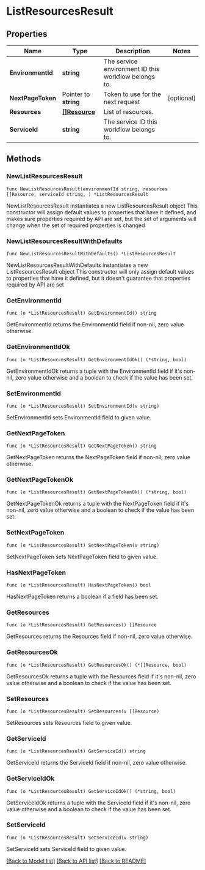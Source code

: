 # ListResourcesResult

## Properties

Name | Type | Description | Notes
------------ | ------------- | ------------- | -------------
**EnvironmentId** | **string** | The service environment ID this workflow belongs to. | 
**NextPageToken** | Pointer to **string** | Token to use for the next request | [optional] 
**Resources** | [**[]Resource**](Resource.md) | List of resources. | 
**ServiceId** | **string** | The service ID this workflow belongs to. | 

## Methods

### NewListResourcesResult

`func NewListResourcesResult(environmentId string, resources []Resource, serviceId string, ) *ListResourcesResult`

NewListResourcesResult instantiates a new ListResourcesResult object
This constructor will assign default values to properties that have it defined,
and makes sure properties required by API are set, but the set of arguments
will change when the set of required properties is changed

### NewListResourcesResultWithDefaults

`func NewListResourcesResultWithDefaults() *ListResourcesResult`

NewListResourcesResultWithDefaults instantiates a new ListResourcesResult object
This constructor will only assign default values to properties that have it defined,
but it doesn't guarantee that properties required by API are set

### GetEnvironmentId

`func (o *ListResourcesResult) GetEnvironmentId() string`

GetEnvironmentId returns the EnvironmentId field if non-nil, zero value otherwise.

### GetEnvironmentIdOk

`func (o *ListResourcesResult) GetEnvironmentIdOk() (*string, bool)`

GetEnvironmentIdOk returns a tuple with the EnvironmentId field if it's non-nil, zero value otherwise
and a boolean to check if the value has been set.

### SetEnvironmentId

`func (o *ListResourcesResult) SetEnvironmentId(v string)`

SetEnvironmentId sets EnvironmentId field to given value.


### GetNextPageToken

`func (o *ListResourcesResult) GetNextPageToken() string`

GetNextPageToken returns the NextPageToken field if non-nil, zero value otherwise.

### GetNextPageTokenOk

`func (o *ListResourcesResult) GetNextPageTokenOk() (*string, bool)`

GetNextPageTokenOk returns a tuple with the NextPageToken field if it's non-nil, zero value otherwise
and a boolean to check if the value has been set.

### SetNextPageToken

`func (o *ListResourcesResult) SetNextPageToken(v string)`

SetNextPageToken sets NextPageToken field to given value.

### HasNextPageToken

`func (o *ListResourcesResult) HasNextPageToken() bool`

HasNextPageToken returns a boolean if a field has been set.

### GetResources

`func (o *ListResourcesResult) GetResources() []Resource`

GetResources returns the Resources field if non-nil, zero value otherwise.

### GetResourcesOk

`func (o *ListResourcesResult) GetResourcesOk() (*[]Resource, bool)`

GetResourcesOk returns a tuple with the Resources field if it's non-nil, zero value otherwise
and a boolean to check if the value has been set.

### SetResources

`func (o *ListResourcesResult) SetResources(v []Resource)`

SetResources sets Resources field to given value.


### GetServiceId

`func (o *ListResourcesResult) GetServiceId() string`

GetServiceId returns the ServiceId field if non-nil, zero value otherwise.

### GetServiceIdOk

`func (o *ListResourcesResult) GetServiceIdOk() (*string, bool)`

GetServiceIdOk returns a tuple with the ServiceId field if it's non-nil, zero value otherwise
and a boolean to check if the value has been set.

### SetServiceId

`func (o *ListResourcesResult) SetServiceId(v string)`

SetServiceId sets ServiceId field to given value.



[[Back to Model list]](../README.md#documentation-for-models) [[Back to API list]](../README.md#documentation-for-api-endpoints) [[Back to README]](../README.md)


